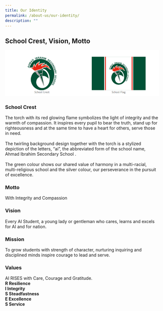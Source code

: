 ```yaml
---
title: Our Identity
permalink: /about-us/our-identity/
description: ""
---
```

<h2><strong>School Crest, Vision, Motto</strong></h2>

<img src="/images/schoolidentity.png">
<h3><strong>School Crest</strong></h3>
<p>The torch with its red glowing flame symbolizes the light of integrity and the warmth of compassion. It inspires every pupil to bear the truth, stand up for righteousness and at the same time to have a heart for others, serve those in need.<br><br>The twirling background design together with the torch is a stylized depiction of the letters, “ai”, the abbreviated form of the school name, Ahmad Ibrahim Secondary School .<br><br>The green colour shows our shared value of harmony in a multi-racial, multi-religious school and the silver colour, our perseverance in the pursuit of excellence.</p>
<h3><strong>Motto</strong></h3>
<p>With Integrity and Compassion</p>
<h3><strong>Vision</strong></h3>
<p>Every AI Student, a young lady or gentleman who cares, learns and excels for AI and for nation.</p>
<h3><strong>Mission</strong></h3>
<p>To grow students with strength of character, nurturing inquiring and disciplined minds inspire courage to lead and serve.</p>
<h3><strong>Values</strong></h3>
<p>AI RISES with Care, Courage and Gratitude.<br><strong>R Resilience<br>I Integrity<br>S Steadfastness<br>E Excellence<br>S Service</strong></p>
